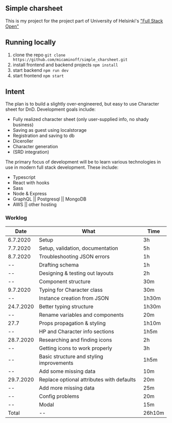 ## Simple charsheet
This is my project for the project part of University of Helsinki's ["Full Stack Open"](https://fullstackopen.com/en)

## Running locally
1. clone the repo `git clone https://github.com/micaminoff/simple_charsheet.git`
2. install frontend and backend projects `npm install`
3. start backend `npm run dev`
4. start frontend `npm start`

## Intent
The plan is to build a slightly over-engineered, but easy to use Character sheet for DnD. Development goals include:
* Fully realized character sheet (only user-supplied info, no shady business)
* Saving as guest using localstorage
* Registration and saving to db
* Diceroller
* Character generation
* (SRD integration)

The primary focus of development will be to learn various technologies in use in modern full stack development. These include:
* Typescript
* React with hooks
* Sass
* Node & Express
* GraphQL || Postgresql || MongoDB
* AWS || other hosting

### Worklog
|Date|What|Time|
|---|---|---|
|6.7.2020|Setup|3h|
|7.7.2020|Setup, validation, documentation|5h|
|8.7.2020|Troubleshooting JSON errors|1h|
|--|Drafting schema|1h|
|--|Designing & testing out layouts|2h|
|--|Component structure|30m|
|9.7.2020|Typing for Character class|30m|
|--|Instance creation from JSON|1h30m|
|24.7.2020|Better typing structure|1h30m|
|--|Rename variables and components|20m|
|27.7|Props propagation & styling|1h10m|
|--|HP and Character info sections|1h5m|
|28.7.2020|Researching and finding icons|2h|
|--|Getting icons to work properly|3h|
|--|Basic structure and styling improvements|1h5m|
|--|Add some missing data|10m|
|29.7.2020|Replace optional attributes with defaults|20m|
|--|Add more missing data|25m|
|--|Config problems|20m|
|--|Modal|15m
|Total|--|26h10m|
